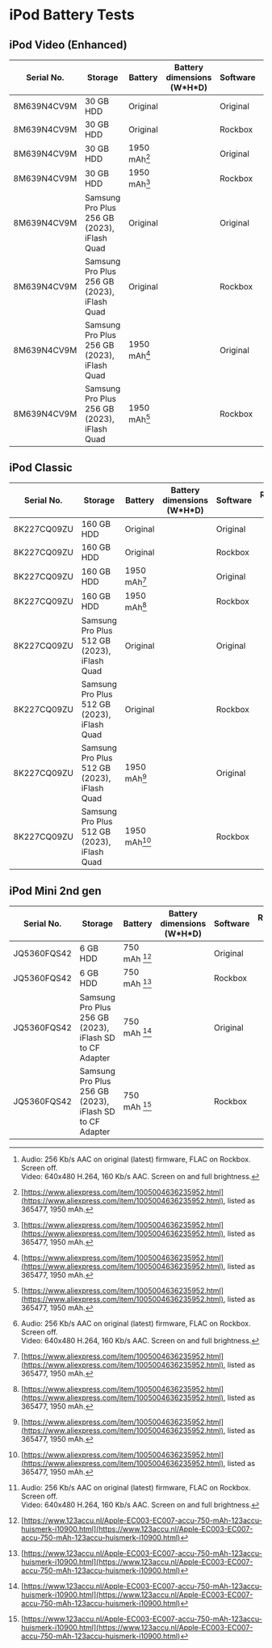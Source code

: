 # iPod Battery Tests

## iPod Video (Enhanced)
| Serial No.  | Storage                                                 | Battery      | Battery dimensions (W\*H\*D) | Software | Runtime (H)[^1] |
|-------------|---------------------------------------------------------|--------------|------------------------------|----------|-----------------|
| 8M639N4CV9M | 30 GB HDD                                               | Original     |                              | Original |                 |
| 8M639N4CV9M | 30 GB HDD                                               | Original     |                              | Rockbox  |                 |
| 8M639N4CV9M | 30 GB HDD                                               | 1950 mAh[^2] |                              | Original |                 |
| 8M639N4CV9M | 30 GB HDD                                               | 1950 mAh[^2] |                              | Rockbox  |                 |
| 8M639N4CV9M | Samsung Pro Plus 256 GB (2023), iFlash Quad             | Original     |                              | Original |                 |
| 8M639N4CV9M | Samsung Pro Plus 256 GB (2023), iFlash Quad             | Original     |                              | Rockbox  |                 |
| 8M639N4CV9M | Samsung Pro Plus 256 GB (2023), iFlash Quad             | 1950 mAh[^2] |                              | Original |                 |
| 8M639N4CV9M | Samsung Pro Plus 256 GB (2023), iFlash Quad             | 1950 mAh[^2] |                              | Rockbox  |                 |

## iPod Classic
| Serial No.  | Storage                                                 | Battery      | Battery dimensions (W\*H\*D) | Software | Runtime (H)[^1] |
|-------------|---------------------------------------------------------|--------------|------------------------------|----------|-----------------|
| 8K227CQ09ZU | 160 GB HDD                                              | Original     |                              | Original |                 |
| 8K227CQ09ZU | 160 GB HDD                                              | Original     |                              | Rockbox  |                 |
| 8K227CQ09ZU | 160 GB HDD                                              | 1950 mAh[^2] |                              | Original |                 |
| 8K227CQ09ZU | 160 GB HDD                                              | 1950 mAh[^2] |                              | Rockbox  |                 |
| 8K227CQ09ZU | Samsung Pro Plus 512 GB (2023), iFlash Quad             | Original     |                              | Original |                 |
| 8K227CQ09ZU | Samsung Pro Plus 512 GB (2023), iFlash Quad             | Original     |                              | Rockbox  |                 |
| 8K227CQ09ZU | Samsung Pro Plus 512 GB (2023), iFlash Quad             | 1950 mAh[^2] |                              | Original |                 |
| 8K227CQ09ZU | Samsung Pro Plus 512 GB (2023), iFlash Quad             | 1950 mAh[^2] |                              | Rockbox  |                 |

## iPod Mini 2nd gen
| Serial No.  | Storage                                                 | Battery      | Battery dimensions (W\*H\*D) | Software | Runtime (H)[^1] |
|-------------|---------------------------------------------------------|--------------|------------------------------|----------|-----------------|
| JQ5360FQS42 | 6 GB HDD                                                | 750 mAh [^3] |                              | Original |                 |
| JQ5360FQS42 | 6 GB HDD                                                | 750 mAh [^3] |                              | Rockbox  |                 |
| JQ5360FQS42 | Samsung Pro Plus 256 GB (2023), iFlash SD to CF Adapter | 750 mAh [^3] |                              | Original |                 |
| JQ5360FQS42 | Samsung Pro Plus 256 GB (2023), iFlash SD to CF Adapter | 750 mAh [^3] |                              | Rockbox  |                 |

[^1]: Audio: 256 Kb/s AAC on original (latest) firmware, FLAC on Rockbox. Screen off.<br>Video: 640x480 H.264, 160 Kb/s AAC. Screen on and full brightness.
[^2]: [https://www.aliexpress.com/item/1005004636235952.html](https://www.aliexpress.com/item/1005004636235952.html), listed as 365477, 1950 mAh.
[^3]: [https://www.123accu.nl/Apple-EC003-EC007-accu-750-mAh-123accu-huismerk-i10900.html](https://www.123accu.nl/Apple-EC003-EC007-accu-750-mAh-123accu-huismerk-i10900.html)
